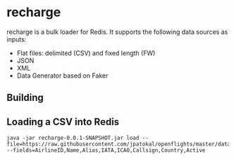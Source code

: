 # recharge
recharge is a bulk loader for Redis. It supports the following data sources as inputs:

* Flat files: delimited (CSV) and fixed length (FW)
* JSON
* XML
* Data Generator based on Faker

## Building

## Loading a CSV into Redis

```
java -jar recharge-0.0.1-SNAPSHOT.jar load --file=https://raw.githubusercontent.com/jpatokal/openflights/master/data/airlines.dat --fields=AirlineID,Name,Alias,IATA,ICAO,Callsign,Country,Active
```